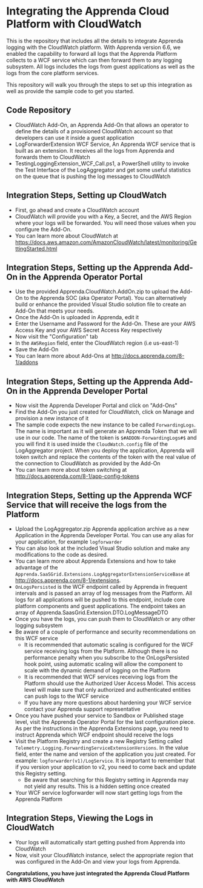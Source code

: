 # Integrating the Apprenda Cloud Platform with CloudWatch
This is the repository that includes all the details to integrate Apprenda logging with the CloudWatch platform. With Apprenda version 6.6, we enabled the capability to forward all logs that the Apprenda Platform collects to a WCF service which can then forward them to any logging subsystem. All logs includes the logs from guest applications as well as the logs from the core platform services.

This repository will walk you through the steps to set up this integration as well as provide the sample code to get you started.

## Code Repository
- CloudWatch Add-On, an Apprenda Add-On that allows an operator to define the details of a provisioned CloudWatch account so that developers can use it inside a guest application
- LogForwarderExtension WCF Service, An Apprenda WCF service that is built as an extension. It receives all the logs from Apprenda and forwards them to CloudWatch
- TestingLoggingExtension_WCF_Call.ps1, a PowerShell utility to invoke the Test Interface of the LogAggregator and get some useful statistics on the queue that is pushing the log messages to CloudWatch

## Integration Steps, Setting up CloudWatch
- First, go ahead and create a CloudWatch account
- CloudWatch will provide you with a Key, a Secret, and the AWS Region where your logs will be forwarded. You will need those values when you configure the Add-On.
- You can learn more about CloudWatch at https://docs.aws.amazon.com/AmazonCloudWatch/latest/monitoring/GettingStarted.html

## Integration Steps, Setting up the Apprenda Add-On in the Apprenda Operator Portal
- Use the provided Apprenda.CloudWatch.AddOn.zip to upload the Add-On to the Apprenda SOC (aka Operator Portal). You can alternatively build or enhance the provided Visual Studio solution file to create an Add-On that meets your needs.
- Once the Add-On is uploaded in Apprenda, edit it
- Enter the Username and Password for the Add-On. These are your AWS Access Key and your AWS Secret Access Key respectively
- Now visit the "Configuration" tab
- In the `AWSRegion` field, enter the CloudWatch region (i.e us-east-1)
- Save the Add-On
- You can learn more about Add-Ons at http://docs.apprenda.com/8-1/addons

## Integration Steps, Setting up the Apprenda Add-On in the Apprenda Developer Portal
- Now visit the Apprenda Developer Portal and click on "Add-Ons"
- Find the Add-On you just created for CloudWatch, click on Manage and provision a new instance of it
- The sample code expects the new instance to be called `ForwardingLogs`. The name is important as it will generate an Apprenda Token that we will use in our code. The name of the token is `$#ADDON-ForwardingLogs#$` and you will find it is used inside the `CloudWatch.config` file of the LogAggregator project. When you deploy the application, Apprenda will token switch and replace the contents of the token with the real value of the connection to CloudWatch as provided by the Add-On
- You can learn more about token switching at http://docs.apprenda.com/8-1/app-config-tokens

## Integration Steps, Setting up the Apprenda WCF Service that will receive the logs from the Platform
- Upload the LogAggregator.zip Apprenda application archive as a new Application in the Apprenda Developer Portal. You can use any alias for your application, for example `logforwarder`
- You can also look at the included Visual Studio solution and make any modifications to the code as desired.
- You can learn more about Apprenda Extensions and how to take advantage of the `Apprenda.SaaSGrid.Extensions.LogAggregatorExtensionServiceBase` at http://docs.apprenda.com/8-1/extensions.
- `OnLogsPersisted` is the WCF endpoint called by Apprenda in frequent intervals and is passed an array of log messages from the Platform. All logs for all applications will be pushed to this endpoint, include core platform components and guest applications. The endpoint takes an array of Apprenda.SaasGrid.Extension.DTO.LogMessageDTO
- Once you have the logs, you can push them to CloudWatch or any other logging subsystem
- Be aware of a couple of performance and security recommendations on this WCF service
  - It is recommended that automatic scaling is configured for the WCF service receiving logs from the Platform. Although there is no performance penalty when you subscribe to the OnLogsPersisted hook point, using automatic scaling will allow the component to scale with the dynamic demand of logging on the Platform
  - It is recommended that WCF services receiving logs from the Platform should use the Authorized User Access Model. This access level will make sure that only authorized and authenticated entities can push logs to the WCF service
  - If you have any more questions about hardening your WCF service contact your Apprenda support representative
- Once you have pushed your service to Sandbox or Published stage level, visit the Apprenda Operator Portal for the last configuration piece. As per the instructions in the Apprenda Extensions page, you need to instruct Apprenda which WCF endpoint should receive the logs
- Visit the Platform Registry and create a new Registry Setting called `Telemetry.Logging.ForwardingServiceExtensionVersions`. In the value field, enter the name and version of the application you just created. For example: `logforwarder(v1)/LogService`. It is important to remember that if you version your application to v2, you need to come back and update this Registry setting.
  - Be aware that searching for this Registry setting in Apprenda may not yield any results. This is a hidden setting once created
- Your WCF service logforwarder will now start getting logs from the Apprenda Platform

## Integration Steps, Viewing the Logs in CloudWatch
- Your logs will automatically start getting pushed from Apprenda into CloudWatch
- Now, visit your CloudWatch instance, select the appropriate region that was configured in the Add-On and view your logs from Apprenda.

**Congratulations, you have just integrated the Apprenda Cloud Platform with AWS CloudWatch**
